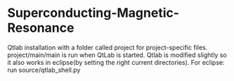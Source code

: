 Superconducting-Magnetic-Resonance
==================================
Qtlab installation with a folder called project for project-specific files.
project/main/main is run when QtLab is started.
Qtlab is modified slightly so it also works in eclipse(by setting the right current directories).
For eclipse: run source/qtlab_shell.py
